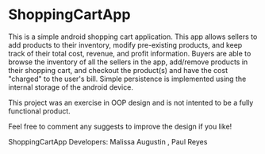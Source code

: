 # ShoppingCartApp
This is a simple android shopping cart application. This app allows sellers to add products to their inventory, modify 
pre-existing products, and keep track of their total cost, revenue, and profit information. Buyers are able to browse the
inventory of all the sellers in the app, add/remove products in their shopping cart, and checkout the product(s) and have the cost
"charged" to the user's bill. Simple persistence is implemented using the internal storage of the android device. 

This project was an exercise in OOP design and is not intented to be a fully functional product.

Feel free to comment any suggests to improve the design if you like!

ShoppingCartApp Developers:
Malissa Augustin ,
Paul Reyes
